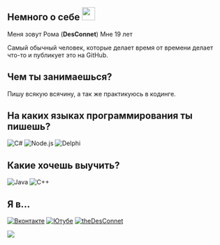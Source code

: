 ## Немного о себе <img src="https://raw.githubusercontent.com/DS1NC-DesConnet/DS1NC-DesConnet/main/assets/shy.gif" width="30">
Меня зовут Рома (**DesConnet**)
Мне 19 лет

Самый обычный человек, которые делает время от времени делает что-то и публикует это на GitHub.

## Чем ты занимаешься?
Пишу всякую всячину, а так же практикуюсь в кодинге.

## На каких языках программирования ты пишешь?
![C#](https://img.shields.io/badge/C%23-lime?logo=csharp&logoColor=white) ![Node.js](https://img.shields.io/badge/Node.js-3c873a?logo=node.js&logoColor=white) ![Delphi](https://img.shields.io/badge/Delphi-darkred?logo=delphi&logoColor=white)

## Какие хочешь выучить?
![Java](https://img.shields.io/badge/Java-blue?logo=java&logoColor=white) ![C++](https://img.shields.io/badge/C%2B%2B-blue?logo=c%2B%2B&logoColor=white)

## Я в...
[![Вконтакте](https://img.shields.io/badge/Вконтакте-blue?logo=vk)](https://vk.com/endnet)
[![Ютубе](https://img.shields.io/badge/Ютубе-FF0000?logo=youtube)](https://youtube.com/c/DesConnet)
[![theDesConnet](https://img.shields.io/badge/theDesConnet-7289DA?logo=discord&logoColor=white)](https://discord.com/users/1027310755760062545/)



![](https://hit.yhype.me/github/profile?user_id=31757032)

